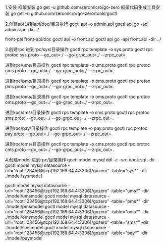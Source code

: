 1.安装
框架安装 go get -u github.com/zeromicro/go-zero
框架代码生成工具安装 go get -u github.com/zeromicro/go-zero/tools/goctl

2.创建api
进到api/doc/目录执行
goctl api -o admin.api
goctl api go -api admin.api -dir ../

front-pai
front-api/doc
goctl api -o front.api
goctl api go -api front.api -dir ../

3.创建rpc
进到rpc/sys/目录操作
goctl rpc template -o sys.proto
goctl rpc protoc sys.proto --go_out=./ --go-grpc_out=./ --zrpc_out=.

进到rpc/ums/目录操作
goctl rpc template -o ums.proto
goctl rpc protoc ums.proto --go_out=./ --go-grpc_out=./ --zrpc_out=.

进到rpc/pms/目录操作
goctl rpc template -o pms.proto
goctl rpc protoc pms.proto --go_out=./ --go-grpc_out=./ --zrpc_out=.

进到rpc/oms/目录操作
goctl rpc template -o oms.proto
goctl rpc protoc oms.proto --go_out=./ --go-grpc_out=./ --zrpc_out=.

进到rpc/sms/目录操作
goctl rpc template -o sms.proto
goctl rpc protoc sms.proto --go_out=./ --go-grpc_out=./ --zrpc_out=.

进到rpc/pay/目录操作
goctl rpc template -o pay.proto
goctl rpc protoc pay.proto --go_out=./ --go-grpc_out=./ --zrpc_out=.

进到rpc/cms/目录操作
goctl rpc template -o cms.proto
goctl rpc protoc cms.proto --go_out=./ --go-grpc_out=./ --zrpc_out=.

4.创建model
进到rpc/目录操作
goctl model mysql ddl -c -src book.sql -dir .
goctl model mysql datasource -url="root:123456@tcp(192.168.64.4:3306)/gozero" -table="sys*" -dir ./model/sysmodel

goctl model mysql datasource -url="root:123456@tcp(192.168.64.4:3306)/gozero" -table="ums*" -dir ./model/umsmodel
goctl model mysql datasource -url="root:123456@tcp(192.168.64.4:3306)/gozero" -table="pms*" -dir ./model/pmsmodel
goctl model mysql datasource -url="root:123456@tcp(192.168.64.4:3306)/gozero" -table="oms*" -dir ./model/omsmodel
goctl model mysql datasource -url="root:123456@tcp(192.168.64.4:3306)/gozero" -table="sms*" -dir ./model/smsmodel
goctl model mysql datasource -url="root:123456@tcp(192.168.64.4:3306)/gozero" -table="pay*" -dir ./model/paymodel

